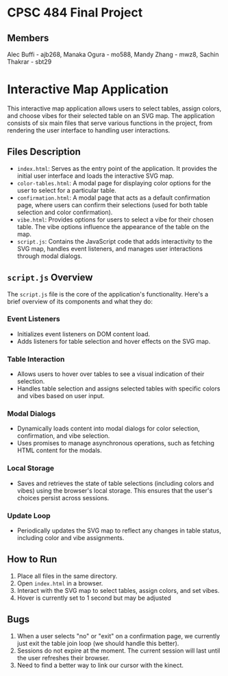 # CPSC 484 Final Project

## Members
Alec Buffi - ajb268,
Manaka Ogura - mo588,
Mandy Zhang - mwz8,
Sachin Thakrar - sbt29

# Interactive Map Application

This interactive map application allows users to select tables, assign colors, and choose vibes for their selected table on an SVG map. The application consists of six main files that serve various functions in the project, from rendering the user interface to handling user interactions.

## Files Description

- `index.html`: Serves as the entry point of the application. It provides the initial user interface and loads the interactive SVG map.
- `color-tables.html`: A modal page for displaying color options for the user to select for a particular table.
- `confirmation.html`: A modal page that acts as a default confirmation page, where users can confirm their selections (used for both table selection and color confirmation).
- `vibe.html`: Provides options for users to select a vibe for their chosen table. The vibe options influence the appearance of the table on the map.
- `script.js`: Contains the JavaScript code that adds interactivity to the SVG map, handles event listeners, and manages user interactions through modal dialogs.

## `script.js` Overview

The `script.js` file is the core of the application's functionality. Here's a brief overview of its components and what they do:

### Event Listeners

- Initializes event listeners on DOM content load.
- Adds listeners for table selection and hover effects on the SVG map.

### Table Interaction

- Allows users to hover over tables to see a visual indication of their selection.
- Handles table selection and assigns selected tables with specific colors and vibes based on user input.

### Modal Dialogs

- Dynamically loads content into modal dialogs for color selection, confirmation, and vibe selection.
- Uses promises to manage asynchronous operations, such as fetching HTML content for the modals.

### Local Storage

- Saves and retrieves the state of table selections (including colors and vibes) using the browser's local storage. This ensures that the user's choices persist across sessions.

### Update Loop

- Periodically updates the SVG map to reflect any changes in table status, including color and vibe assignments.

## How to Run

1. Place all files in the same directory.
2. Open `index.html` in a browser.
3. Interact with the SVG map to select tables, assign colors, and set vibes.
4. Hover is currently set to 1 second but may be adjusted

## Bugs
1. When a user selects "no" or "exit" on a confirmation page, we currently just exit the table join loop (we should handle this better).
2. Sessions do not expire at the moment. The current session will last until the user refreshes their browser.
3. Need to find a better way to link our cursor with the kinect.
